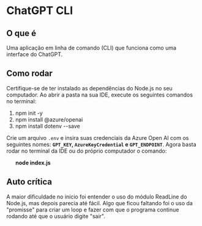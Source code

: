 # ChatGPT CLI

## O que é
Uma aplicação em linha de comando (CLI) que funciona como uma interface do ChatGPT.

## Como rodar
Certifique-se de ter instalado as dependências do Node.js no seu computador. Ao abrir a pasta na sua IDE, execute os seguintes comandos no terminal:
<ol>
<li>npm init -y</li>
<li>npm install @azure/openai</li>
<li>npm install dotenv --save</li>
</ol>

Crie um arquivo `.env` e insira suas credenciais da Azure Open AI com os seguintes nomes: <b>`GPT_KEY`, `AzureKeyCredential` e `GPT_ENDPOINT`</b>.
<bl>Agora basta rodar no terminal da IDE ou do próprio computador o comando:<ol><b>node index.js</b></ol>


## Auto crítica
A maior dificuldade no início foi entender o uso do módulo ReadLine do Node.js, mas depois parecia até fácil. Algo que ficou faltando foi o uso da "promisse" para criar um loop e fazer com que o programa continue rodando até que o usuário digite "sair".




